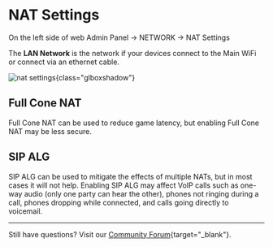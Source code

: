 # NAT Settings

On the left side of web Admin Panel -> NETWORK -> NAT Settings 

The **LAN Network** is the network if your devices connect to the Main WiFi or connect via an ethernet cable.

![nat settings](https://static.gl-inet.com/docs/router/en/4/interface_guide/nat_settings/nat_settings.png){class="glboxshadow"}

## Full Cone NAT

Full Cone NAT can be used to reduce game latency, but enabling Full Cone NAT may be less secure.

## SIP ALG

SIP ALG can be used to mitigate the effects of multiple NATs, but in most cases it will not help. Enabling SIP ALG may affect VoIP calls such as one-way audio (only one party can hear the other), phones not ringing during a call, phones dropping while connected, and calls going directly to voicemail.

---

Still have questions? Visit our [Community Forum](https://forum.gl-inet.com){target="_blank"}.
